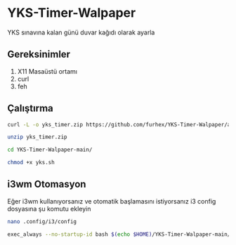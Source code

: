 # YKS-Timer-Walpaper
YKS sınavına kalan günü duvar kağıdı olarak ayarla 

## Gereksinimler
1. X11 Masaüstü ortamı
2. curl
3. feh

## Çalıştırma

```bash
curl -L -o yks_timer.zip https://github.com/furhex/YKS-Timer-Walpaper/archive/refs/heads/main.zip
```
```bash
unzip yks_timer.zip
```
```bash
cd YKS-Timer-Walpaper-main/
```
```bash
chmod +x yks.sh
```
## i3wm Otomasyon
Eğer i3wm kullanıyorsanız ve otomatik başlamasını istiyorsanız i3 config dosyasına şu komutu ekleyin
```bash
nano .config/i3/config
```
```bash
exec_always --no-startup-id bash $(echo $HOME)/YKS-Timer-Walpaper-main/yks.sh
```
